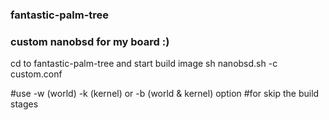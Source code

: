 ### fantastic-palm-tree
### custom nanobsd for my board :)
cd to fantastic-palm-tree and start build image 
sh nanobsd.sh -c custom.conf 


#use -w (world) -k (kernel) or -b (world & kernel) option
#for skip the build stages
